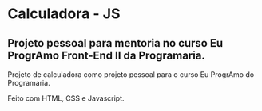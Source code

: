 # Calculadora - JS

## Projeto pessoal para mentoria no curso Eu ProgrAmo Front-End II da Programaria.
Projeto de calculadora como projeto pessoal para o curso Eu ProgrAmo do Programaria.

Feito com HTML, CSS e Javascript.
